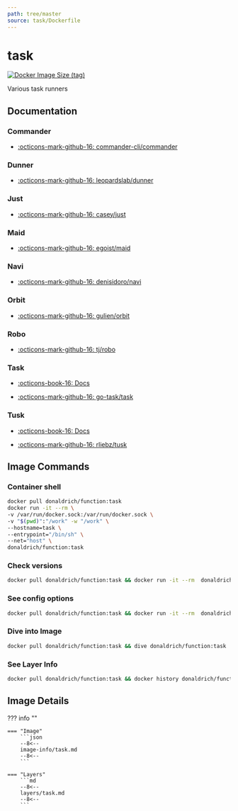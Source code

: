 ```yaml
---
path: tree/master
source: task/Dockerfile
---
```


# task

[![Docker Image Size (tag)](https://img.shields.io/docker/image-size/donaldrich/function/task?color=blue&label=donaldrich/function:task&logo=docker&style=flat-square)](https://hub.docker.com/r/donaldrich/function/task)

Various task runners

## Documentation

### Commander

- [:octicons-mark-github-16: commander-cli/commander](https://github.com/commander-cli/commander)

### Dunner

- [:octicons-mark-github-16: leopardslab/dunner](https://github.com/leopardslab/dunner)

### Just

- [:octicons-mark-github-16: casey/just](https://github.com/casey/just)

### Maid

- [:octicons-mark-github-16: egoist/maid](https://github.com/egoist/maid)

### Navi

- [:octicons-mark-github-16: denisidoro/navi](https://github.com/denisidoro/navi)

### Orbit

- [:octicons-mark-github-16: gulien/orbit](https://github.com/gulien/orbit)

### Robo

- [:octicons-mark-github-16: tj/robo](https://github.com/tj/robo)

### Task

- [:octicons-book-16: Docs](https://taskfile.dev)

- [:octicons-mark-github-16: go-task/task](https://github.com/go-task/task)

### Tusk

- [:octicons-book-16: Docs](https://rliebz.github.io/tusk)

- [:octicons-mark-github-16: rliebz/tusk](https://github.com/rliebz/tusk)

## Image Commands

### Container shell

```sh
docker pull donaldrich/function:task
docker run -it --rm \
-v /var/run/docker.sock:/var/run/docker.sock \
-v "$(pwd)":"/work" -w "/work" \
--hostname=task \
--entrypoint="/bin/sh" \
--net="host" \
donaldrich/function:task
```

### Check versions

```sh
docker pull donaldrich/function:task && docker run -it --rm  donaldrich/function:task validate
```

### See config options

```sh
docker pull donaldrich/function:task && docker run -it --rm  donaldrich/function:task help
```

### Dive into Image

```sh
docker pull donaldrich/function:task && dive donaldrich/function:task
```

### See Layer Info

```sh
docker pull donaldrich/function:task && docker history donaldrich/function:task
```

## Image Details

??? info ""

    === "Image"
        ```json
        --8<--
        image-info/task.md
        --8<--
        ```

    === "Layers"
        ```md
        --8<--
        layers/task.md
        --8<--
        ```
